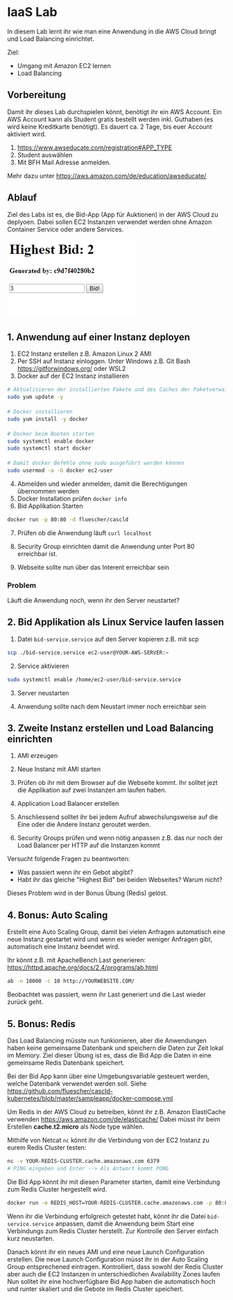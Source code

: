 # IaaS Lab

In diesem Lab lernt ihr wie man eine Anwendung in die AWS Cloud bringt und Load Balancing einrichtet.

Ziel:

- Umgang mit Amazon EC2 lernen
- Load Balancing

## Vorbereitung

Damit ihr dieses Lab durchspielen könnt, benötigt ihr ein AWS Account.
Ein AWS Account kann als Student gratis bestellt werden inkl. Guthaben (es wird keine Kreditkarte benötigt).
Es dauert ca. 2 Tage, bis euer Account aktiviert wird.

1. https://www.awseducate.com/registration#APP_TYPE
2. Student auswählen
3. Mit BFH Mail Adresse anmelden.

Mehr dazu unter https://aws.amazon.com/de/education/awseducate/

## Ablauf

Ziel des Labs ist es, die Bid-App (App für Auktionen) in der AWS Cloud zu deplyoen.
Dabei sollen EC2 Instanzen verwendet werden ohne Amazon Container Service oder andere Services.

![Webapp](bid-app.png "Bid App")

## 1. Anwendung auf einer Instanz deployen

1. EC2 Instanz erstellen z.B. Amazon Linux 2 AMI
2. Per SSH auf Instanz einloggen.
   Unter Windows z.B. Git Bash https://gitforwindows.org/ oder WSL2
3. Docker auf der EC2 Instanz installieren

```sh
# Aktualisieren der installierten Pakete und des Caches der Paketverwaltung auf der Instanz
sudo yum update -y

# Docker installieren
sudo yum install -y docker

# Docker beim Booten starten
sudo systemctl enable docker
sudo systemctl start docker

# Damit docker Befehle ohne sudo ausgeführt werden können
sudo usermod -a -G docker ec2-user
```

4. Abmelden und wieder anmelden, damit die Berechtigungen übernommen werden
5. Docker Installation prüfen `docker info`
6. Bid Applikation Starten

```sh
docker run -p 80:80 -d fluescher/cascld
```

7. Prüfen ob die Anwendung läuft `curl localhost`

8. Security Group einrichten damit die Anwendung unter Port 80 erreichbar ist.

9. Webseite sollte nun über das Interent erreichbar sein

### Problem

Läuft die Anwendung noch, wenn ihr den Server neustartet?

## 2. Bid Applikation als Linux Service laufen lassen

1. Datei `bid-service.service` auf den Server kopieren z.B. mit scp

```sh
scp ./bid-service.service ec2-user@YOUR-AWS-SERVER:~
```

2. Service aktivieren

```sh
sudo systemctl enable /home/ec2-user/bid-service.service
```

3. Server neustarten

4. Anwendung sollte nach dem Neustart immer noch erreichbar sein

## 3. Zweite Instanz erstellen und Load Balancing einrichten

1. AMI erzeugen

2. Neue Instanz mit AMI starten

3. Prüfen ob ihr mit dem Browser auf die Webseite kommt. Ihr solltet jezt die Applikation auf zwei Instanzen am laufen haben.

4. Application Load Balancer erstellen

5. Anschliessend solltet ihr bei jedem Aufruf abwechslungsweise auf die Eine oder die Andere Instanz geroutet werden.

6. Security Groups prüfen und wenn nötig anpassen z.B. das nur noch der Load Balancer per HTTP auf die Instanzen kommt

Versucht folgende Fragen zu beantworten:

- Was passiert wenn ihr ein Gebot abgibt?
- Habt ihr das gleiche "Highest Bid" bei beiden Webseites? Warum nicht?

Dieses Problem wird in der Bonus Übung (Redis) gelöst.

## 4. Bonus: Auto Scaling

Erstellt eine Auto Scaling Group, damit bei vielen Anfragen automatisch eine neue Instanz gestartet wird und wenn es wieder weniger Anfragen gibt, automatisch eine Instanz beendet wird.

Ihr könnt z.B. mit ApacheBench Last generieren: https://httpd.apache.org/docs/2.4/programs/ab.html

```sh
ab -n 10000 -c 10 http://YOURWEBSITE.COM/
```

Beobachtet was passiert, wenn ihr Last generiert und die Last wieder zurück geht.

## 5. Bonus: Redis

Das Load Balancing müsste nun funkionieren, aber die Anwendungen haben keine gemeinsame Datenbank und speichern die Daten zur Zeit lokal im Memory. Ziel dieser Übung ist es, dass die Bid App die Daten in eine gemeinsame Redis Datenbank speichert.

Bei der Bid App kann über eine Umgebungsvariable gesteuert werden, welche Datenbank verwendet werden soll. Siehe https://github.com/fluescher/cascld-kubernetes/blob/master/sampleapp/docker-compose.yml

Um Redis in der AWS Cloud zu betreiben, könnt ihr z.B. Amazon ElastiCache verwenden https://aws.amazon.com/de/elasticache/
Dabei müsst ihr beim Erstellen **cache.t2.micro** als Node type wählen.

Mithilfe von Netcat `nc` könnt ihr die Verbindung von der EC2 Instanz zu eurem Redis Cluster testen:

```sh
nc -v YOUR-REDIS-CLUSTER.cache.amazonaws.com 6379
# PING eingeben und Enter --> Als Antwort kommt PONG
```

Die Bid App könnt ihr mit diesen Parameter starten, damit eine Verbindung zum Redis Cluster hergestellt wird.

```sh
docker run -e REDIS_HOST=YOUR-REDIS-CLUSTER.cache.amazonaws.com -p 80:80 -d fluescher/cascld
```

Wenn ihr die Verbindung erfolgreich getestet habt, könnt ihr die Datei `bid-service.service` anpassen, damit die Anwendung beim Start eine Verbindungs zum Redis Cluster herstellt.
Zur Kontrolle den Server einfach kurz neustarten.

Danach könnt ihr ein neues AMI und eine neue Launch Configuration erstellen.
Die neue Launch Configuration müsst ihr in der Auto Scaling Group entsprechened eintragen.
Kontrolliert, dass sowohl der Redis Cluster aber auch die EC2 Instanzen in unterschiedlichen Availability Zones laufen
Nun solltet ihr eine hochverfügbare Bid App haben die automatisch hoch und runter skaliert und die Gebote im Redis Cluster speichert.
